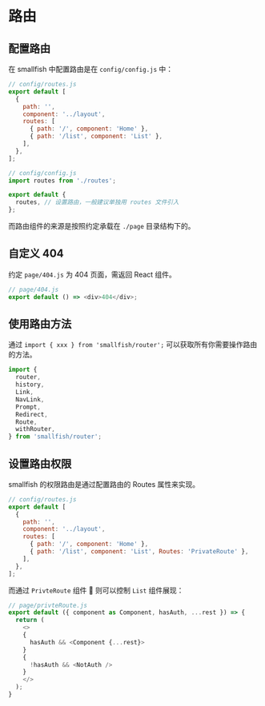 # 路由

## 配置路由

在 smallfish 中配置路由是在 `config/config.js` 中：

```js
// config/routes.js
export default [
  {
    path: '',
    component: '../layout',
    routes: [
      { path: '/', component: 'Home' },
      { path: '/list', component: 'List' },
    ],
  },
];
```

```js
// config/config.js
import routes from './routes';

export default {
  routes, // 设置路由，一般建议单独用 routes 文件引入
};
```

而路由组件的来源是按照约定承载在 `./page` 目录结构下的。

## 自定义 404

约定 `page/404.js` 为 404 页面，需返回 React 组件。

```js
// page/404.js
export default () => <div>404</div>;
```

## 使用路由方法

通过 `import { xxx } from 'smallfish/router';` 可以获取所有你需要操作路由的方法。

```js
import {
  router,
  history,
  Link,
  NavLink,
  Prompt,
  Redirect,
  Route,
  withRouter,
} from 'smallfish/router';
```

## 设置路由权限

smallfish 的权限路由是通过配置路由的 Routes 属性来实现。

```js
// config/routes.js
export default [
  {
    path: '',
    component: '../layout',
    routes: [
      { path: '/', component: 'Home' },
      { path: '/list', component: 'List', Routes: 'PrivateRoute' },
    ],
  },
];
```

而通过 `PrivteRoute` 组件  则可以控制 `List` 组件展现：

```js
// page/privteRoute.js
export default ({ component as Component, hasAuth, ...rest }) => {
  return (
    <>
    {
      hasAuth && <Component {...rest}>
    }
    {
      !hasAuth && <NotAuth />
    }
    </>
  );
}
```
